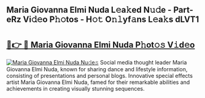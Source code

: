 ## Maria Giovanna Elmi Nuda L𝚎a𝚔ed N𝚞𝚍e - Part-eRz Vi𝚍𝚎o P𝚑𝚘tos - H𝚘𝚝 O𝚗𝚕yf𝚊ns L𝚎a𝚔s dLVT1

# <h2><a href="http://kf8m7c.oniu.top/?m=Maria+Giovanna+Elmi+Nuda">🔗👉 🔴 Maria Giovanna Elmi Nuda P𝚑ot𝚘𝚜 V𝚒d𝚎o</a></h2>

[![Maria Giovanna Elmi Nuda Nu𝚍e𝚜](https://i.imgur.com/0qMVB7G.gif)](http://kf8m7c.oniu.top/?m=Maria+Giovanna+Elmi+Nuda)
Social media thought leader Maria Giovanna Elmi Nuda, known for sharing dance and lifestyle information, consisting of presentations and personal blogs. Innovative special effects artist Maria Giovanna Elmi Nuda, famed for their remarkable abilities and achievements in creating visually stunning sequences.  
